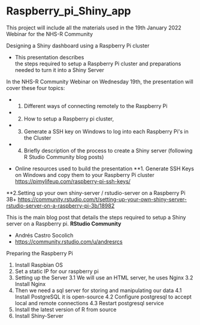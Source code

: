 # Raspberry_pi_Shiny_app
This project will include all the materials used in the 19th January 2022 Webinar for the NHS-R Community

Designing a Shiny dashboard using a Raspberry Pi cluster

- This presentation describes<br>the steps required to setup a Raspberry Pi cluster and preparations needed to turn it into a Shiny Server

In the NHS-R Community Webinar on Wednesday 19th, the presentation will cover these four topics: 
- 1. Different ways of connecting remotely to the Raspberry Pi
- 2. How to setup a Raspberry pi cluster, 
- 3. Generate a SSH key on Windows to log into each Raspberry Pi's in the Cluster
- 4. Briefly description of the process to create a Shiny server (following R Studio Community blog posts)



- Online resources used to build the presentation
**1. Generate SSH Keys on Windows and copy them to your Raspberry Pi cluster
https://pimylifeup.com/raspberry-pi-ssh-keys/

**2.Setting up your own shiny-server / rstudio-server on a Raspberry Pi 3B+
https://community.rstudio.com/t/setting-up-your-own-shiny-server-rstudio-server-on-a-raspberry-pi-3b/18982

This is the main blog post that details the steps required to setup a Shiny server on a Raspberry pi. 
**RStudio Community**
- Andrés Castro Socolich
- https://community.rstudio.com/u/andresrcs


Preparing the Raspberry Pi

1. Install Raspbian OS
2. Set a static IP for our raspberry pi
3. Setting up the Server
3.1 We will use an HTML server, he uses Nginx 
3.2 Install Nginx 
4. Then we need a sql server for storing and manipulating our data
4.1 Install PostgreSQL it is open-source 
4.2 Configure postgresql to accept local and remote connections
4.3 Restart postgresql service
5. Install the latest version of R from source
6. Install Shiny-Server
